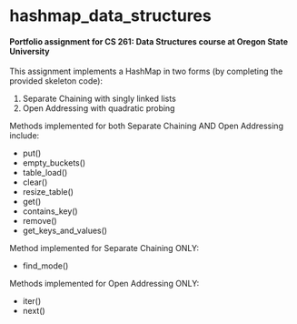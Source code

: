 # hashmap_data_structures
#### Portfolio assignment for CS 261: Data Structures course at Oregon State University

This assignment implements a HashMap in two forms (by completing the provided skeleton code):
1. Separate Chaining with singly linked lists
2. Open Addressing with quadratic probing

Methods implemented for both Separate Chaining AND Open Addressing include:
* put()
* empty_buckets()
* table_load()
* clear()
* resize_table()
* get()
* contains_key()
* remove()
* get_keys_and_values()
  
Method implemented for Separate Chaining ONLY:
* find_mode()

Methods implemented for Open Addressing ONLY:
* iter()
* next()
